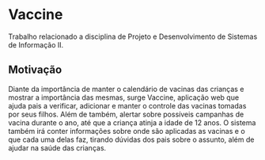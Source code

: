# Vaccine
Trabalho relacionado a disciplina de Projeto e Desenvolvimento de Sistemas de Informação II. 

## Motivação
Diante da importância de manter o calendário de vacinas das crianças e mostrar a importância das mesmas, surge Vaccine, aplicação web que ajuda pais a verificar, adicionar e manter o controle das vacinas tomadas por seus filhos. Além de também, alertar sobre possíveis campanhas de vacina durante o ano, até que a criança atinja a idade de 12 anos.
O sistema também irá conter informações sobre onde são aplicadas as vacinas e o que cada uma delas faz, tirando dúvidas dos pais sobre o assunto, além de ajudar na saúde das crianças.

